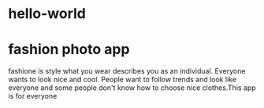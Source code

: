 # hello-world
<!Doctype HTML>
<Html>
<Head>
<title>fashion photo app</title>
</Html>
<body>
<h1>fashion photo app</h1>
<p>fashione is style what you wear describes you as an individual. Everyone wants to look nice and cool. People want to follow trends and look like everyone and some people don't know how to choose nice clothes.This app is for everyone</p>
